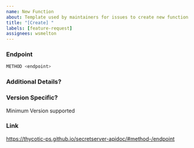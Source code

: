 ```yaml
---
name: New Function
about: Template used by maintainers for issues to create new function
title: "[Create] "
labels: [feature-request]
assignees: wsmelton
---
```


### Endpoint

```powershell
METHOD <endpoint>
```

### Additional Details?


### Version Specific?

Minimum Version supported

### Link

https://thycotic-ps.github.io/secretserver-apidoc/#method-/endpoint
